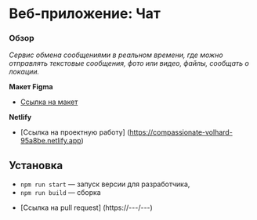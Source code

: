 # Веб-приложение: Чат

### Обзор
*Сервис обмена сообщениями в реальном времени,*
*где можно отправлять текстовые сообщения,*
*фото или видео, файлы, сообщать о локации.*

**Макет Figma**

* [Ссылка на макет](https://www.figma.com/file/dHYl4dRFUvlnqlBH3Z4cWe/Chat?node-id=56%3A3)

**Netlify**

* [Ссылка на проектную работу] (https://compassionate-volhard-95a8be.netlify.app)

## Установка
- `npm run start` — запуск версии для разработчика,
- `npm run build` — сборка

* [Ссылка на pull request] (https://---/---)
